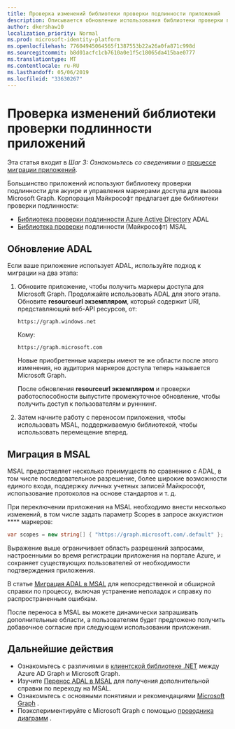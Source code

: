 ```yaml
---
title: Проверка изменений библиотеки проверки подлинности приложений
description: Описывается обновление использования библиотеки проверки подлинности для переноса приложения из приложений API Azure Active Directory (Azure AD) в API Microsoft Graph.
author: dkershaw10
localization_priority: Normal
ms.prod: microsoft-identity-platform
ms.openlocfilehash: 77604945064565f1387553b22a26a0fa871c998d
ms.sourcegitcommit: b8d01acfc1cb7610a0e1f5c18065da415bae0777
ms.translationtype: MT
ms.contentlocale: ru-RU
ms.lasthandoff: 05/06/2019
ms.locfileid: "33630267"
---
```

# <a name="review-app-authentication-library-changes"></a>Проверка изменений библиотеки проверки подлинности приложений

Эта статья входит в *Шаг 3: Ознакомьтесь со сведениями о* [процессе миграции приложений](migrate-azure-ad-graph-planning-checklist.md).

Большинство приложений используют библиотеку проверки подлинности для акуире и управления маркерами доступа для вызова Microsoft Graph.  Корпорация Майкрософт предлагает две библиотеки проверки подлинности:

- [Библиотека проверки подлинности Azure Active Directory](https://docs.microsoft.com/azure/active-directory/develop/active-directory-authentication-libraries) ADAL
- [Библиотека проверки](https://docs.microsoft.com/azure/active-directory/develop/reference-v2-libraries) подлинности (Майкрософт) MSAL

## <a name="updating-adal"></a>Обновление ADAL

Если ваше приложение использует ADAL, используйте подход к миграции на два этапа:

1. Обновите приложение, чтобы получить маркеры доступа для Microsoft Graph. Продолжайте использовать ADAL для этого этапа. Обновите **resourceurl экземпляром**, который содержит URI, представляющий веб-API ресурсов, от:

    `https://graph.windows.net`  

    Кому:  

    `https://graph.microsoft.com`

    Новые приобретенные маркеры имеют те же области после этого изменения, но аудитория маркеров доступа теперь называется Microsoft Graph.  

    После обновления **resourceurl экземпляром** и проверки работоспособности выпустите промежуточное обновление, чтобы получить доступ к пользователям и рунннинг.

1.  Затем начните работу с переносом приложения, чтобы использовать MSAL, поддерживаемую библиотекой, чтобы использовать перемещение вперед.

## <a name="migrating-to-msal"></a>Миграция в MSAL

MSAL предоставляет несколько преимуществ по сравнению с ADAL, в том числе последовательное разрешение, более широкие возможности единого входа, поддержку личных учетных записей Майкрософт, использование протоколов на основе стандартов и т. д.  

При переключении приложения на MSAL необходимо внести несколько изменений, в том числе задать параметр Scopes в запросе аккуистион **** маркеров:

``` csharp
var scopes = new string[] { "https://graph.microsoft.com/.default" };
```

Выражение выше ограничивает область разрешений запросами, настроенными во время регистрации приложения на портале Azure, и сохраняет существующих пользователей от необходимости подтверждения приложения.

В статье [Миграция ADAL в MSAL](https://aka.ms/adal-net-to-msal-net) для непосредственной и обширной справки по процессу, включая устранение неполадок и справку по распространенным ошибкам.

После переноса в MSAL вы можете динамически запрашивать дополнительные области, а пользователям будет предложено получить добавочное согласие при следующем использовании приложения.

## <a name="next-steps"></a>Дальнейшие действия

- Ознакомьтесь с различиями в [клиентской библиотеке .NET](migrate-azure-ad-graph-client-libraries.md) между Azure AD Graph и Microsoft Graph.
- Изучите [Перенос ADAL в MSAL](https://aka.ms/adal-net-to-msal-net) для получения дополнительной справки по переходу на MSAL.
- Ознакомьтесь с основными понятиями и рекомендациями [Microsoft Graph](/graph/overview) .
- Поэкспериментируйте с Microsoft Graph с помощью [проводника диаграмм](https://aka.ms/ge) .
